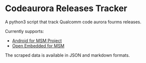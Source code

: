 # Codeaurora Releases Tracker

A python3 script that track Qualcomm code aurora fourms releases.

Currently supports:

- [Android for MSM Project](https://wiki.codeaurora.org/xwiki/bin/QAEP/release)
- [Open Embedded for MSM](https://wiki.codeaurora.org/xwiki/bin/QLBEP/release)

The scraped data is available in JSON and markdown formats.
